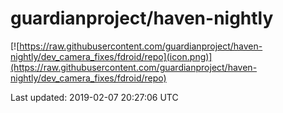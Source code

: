 
# guardianproject/haven-nightly

[![https://raw.githubusercontent.com/guardianproject/haven-nightly/dev_camera_fixes/fdroid/repo](icon.png)](https://raw.githubusercontent.com/guardianproject/haven-nightly/dev_camera_fixes/fdroid/repo)

Last updated: 2019-02-07 20:27:06 UTC